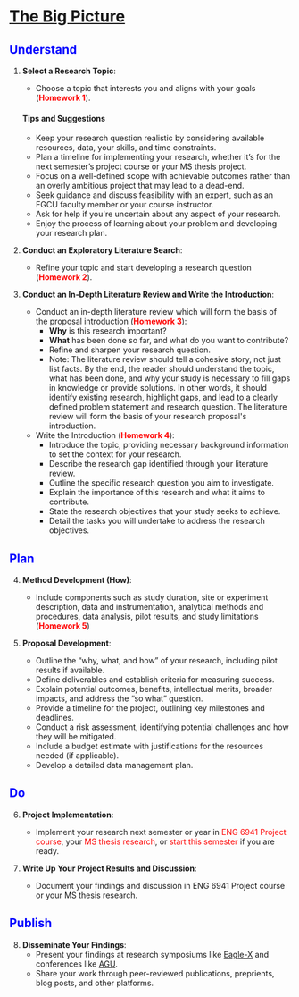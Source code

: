 # [The Big Picture](https://aselshall.github.io/rm/L1/big_picture)

<h2 style="color:blue">Understand</h2>

1. **Select a Research Topic**:
   - Choose a topic that interests you and aligns with your goals (<span style="color:red">**Homework 1**</span>).
   
   #### Tips and Suggestions
   - Keep your research question realistic by considering available resources, data, your skills, and time constraints.
   - Plan a timeline for implementing your research, whether it’s for the next semester’s project course or your MS thesis project.
   - Focus on a well-defined scope with achievable outcomes rather than an overly ambitious project that may lead to a dead-end.
   - Seek guidance and discuss feasibility with an expert, such as an FGCU faculty member or your course instructor.
   - Ask for help if you're uncertain about any aspect of your research.
   - Enjoy the process of learning about your problem and developing your research plan.

2. **Conduct an Exploratory Literature Search**:
   - Refine your topic and start developing a research question (<span style="color:red">**Homework 2**</span>).

3. **Conduct an In-Depth Literature Review and Write the Introduction**:
   - Conduct an in-depth literature review which will form the basis of the proposal introduction (<span style="color:red">**Homework 3**</span>):
     - **Why** is this research important?
     - **What** has been done so far, and what do you want to contribute?
     - Refine and sharpen your research question.
     - Note: The literature review should tell a cohesive story, not just list facts. By the end, the reader should understand the topic, what has been done, and why your study is necessary to fill gaps in knowledge or provide solutions. In other words, it should identify existing research, highlight gaps, and lead to a clearly defined problem statement and research question. The literature review will form the basis of your research proposal's introduction.
   - Write the Introduction (<span style="color:red">**Homework 4**</span>):
      - Introduce the topic, providing necessary background information to set the context for your research.
      - Describe the research gap identified through your literature review.
      - Outline the specific research question you aim to investigate.
      - Explain the importance of this research and what it aims to contribute.
      - State the research objectives that your study seeks to achieve.
      - Detail the tasks you will undertake to address the research objectives.

<h2 style="color:blue">Plan</h2>

4. **Method Development (How)**:
   - Include components such as study duration, site or experiment description, data and instrumentation, analytical methods and procedures, data analysis, pilot results, and study limitations (<span style="color:red">**Homework 5**</span>)

5. **Proposal Development**:
   - Outline the “why, what, and how” of your research, including pilot results if available.
   - Define deliverables and establish criteria for measuring success.
   - Explain potential outcomes, benefits, intellectual merits, broader impacts, and address the “so what” question.
   - Provide a timeline for the project, outlining key milestones and deadlines.
   - Conduct a risk assessment, identifying potential challenges and how they will be mitigated.
   - Include a budget estimate with justifications for the resources needed (if applicable).
   - Develop a detailed data management plan.

<h2 style="color:blue">Do</h2>

6. **Project Implementation**:
   - Implement your research next semester or year in <span style="color:red">ENG 6941 Project course</span>, your <span style="color:red">MS thesis research</span>, or  <span style="color:red">start this semester</span> if you are ready.

7. **Write Up Your Project Results and Discussion**:
   - Document your findings and discussion in ENG 6941 Project course or your MS thesis research.

<h2 style="color:blue">Publish</h2>

8. **Disseminate Your Findings**:
   - Present your findings at research symposiums like [Eagle-X](https://www.fgcu.edu/eaglex/) and conferences like [AGU](https://www.agu.org/annual-meeting).
   - Share your work through peer-reviewed publications, preprients, blog posts, and other platforms.
